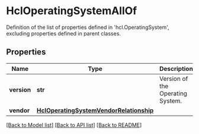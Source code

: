 # HclOperatingSystemAllOf

Definition of the list of properties defined in 'hcl.OperatingSystem', excluding properties defined in parent classes.
## Properties
Name | Type | Description | Notes
------------ | ------------- | ------------- | -------------
**version** | **str** | Version of the Operating System. | [optional] 
**vendor** | [**HclOperatingSystemVendorRelationship**](HclOperatingSystemVendorRelationship.md) |  | [optional] 

[[Back to Model list]](../README.md#documentation-for-models) [[Back to API list]](../README.md#documentation-for-api-endpoints) [[Back to README]](../README.md)


